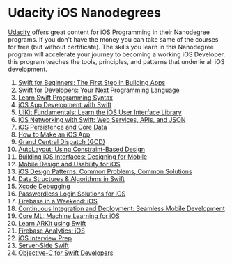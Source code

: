 # Udacity iOS Nanodegrees

[Udacity](https://www.udacity.com/) offers great content for iOS Programming in their 
Nanodegree programs. If you don't have the money you can take
same of the courses for free (but without certificate).
The skills you learn in this
Nanodegree program will accelerate your journey to becoming a working
iOS Developer. this program teaches the tools, principles, and patterns that underlie all iOS
development.

1. [Swift for Beginners: The First Step in Building Apps](https://www.udacity.com/course/swift-for-beginners--ud1022)
1. [Swift for Developers: Your Next Programming Language](https://www.udacity.com/course/swift-for-developers--ud1025)
1. [Learn Swift Programming Syntax](https://www.udacity.com/course/learn-swift-programming-syntax--ud902)
1. [iOS App Development with Swift](https://www.udacity.com/course/intro-to-ios-app-development-with-swift--ud585)
1. [UIKit Fundamentals: Learn the iOS User Interface Library ](https://www.udacity.com/course/uikit-fundamentals--ud788)
1. [iOS Networking with Swift: Web Services, APIs, and JSON ](https://www.udacity.com/course/ios-networking-with-swift--ud421)
1. [iOS Persistence and Core Data](https://www.udacity.com/course/ios-persistence-and-core-data--ud325)
1. [How to Make an iOS App](https://www.udacity.com/course/how-to-make-an-ios-app--ud607)
1. [Grand Central Dispatch (GCD)](https://www.udacity.com/course/grand-central-dispatch-gcd--ud576)
1. [AutoLayout: Using Constraint-Based Design](https://www.udacity.com/course/auto-layout--ud1026)
1. [Building iOS Interfaces: Designing for Mobile](https://www.udacity.com/course/building-ios-interfaces--ud1027)
1. [Mobile Design and Usability for iOS](https://www.udacity.com/course/mobile-design-and-usability-for-ios--ud1034)
1. [iOS Design Patterns: Common Problems, Common Solutions](https://www.udacity.com/course/ios-design-patterns--ud1029)
1. [Data Structures & Algorithms in Swift](https://www.udacity.com/course/data-structures-and-algorithms-in-swift--ud1011)
1. [Xcode Debugging](https://www.udacity.com/course/xcode-debugging--ud774)
1. [Passwordless Login Solutions for iOS](https://www.udacity.com/course/passwordless-login-solutions-for-ios--ud1028)
1. [Firebase in a Weekend: iOS](https://www.udacity.com/course/firebase-in-a-weekend-by-google-ios--ud0351)
1. [Continuous Integration and Deployment: Seamless Mobile Development](https://www.udacity.com/course/continuous-integration-and-deployment--ud1030)
1. [Core ML: Machine Learning for iOS](https://www.udacity.com/course/core-ml--ud1038)
1. [Learn ARKit using Swift](https://www.udacity.com/course/learn-arkit-using-swift--ud116)
1. [Firebase Analytics: iOS](https://www.udacity.com/course/firebase-analytics-ios--ud353)
1. [iOS Interview Prep](https://www.udacity.com/course/ios-interview-prep--ud240)
1. [Server-Side Swift](https://www.udacity.com/course/server-side-swift--ud1031)
1. [Objective-C for Swift Developers](https://www.udacity.com/course/objective-c-for-swift-developers--ud1009)


